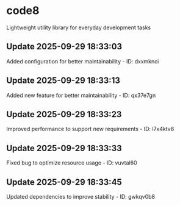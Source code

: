 # code8
Lightweight utility library for everyday development tasks

## Update 2025-09-29 18:33:03
Added configuration for better maintainability - ID: dxxmknci


## Update 2025-09-29 18:33:13
Added new feature for better maintainability - ID: qx37e7gn


## Update 2025-09-29 18:33:23
Improved performance to support new requirements - ID: l7x4ktv8


## Update 2025-09-29 18:33:33
Fixed bug to optimize resource usage - ID: vuvtal60


## Update 2025-09-29 18:33:45
Updated dependencies to improve stability - ID: gwkqv0b8

